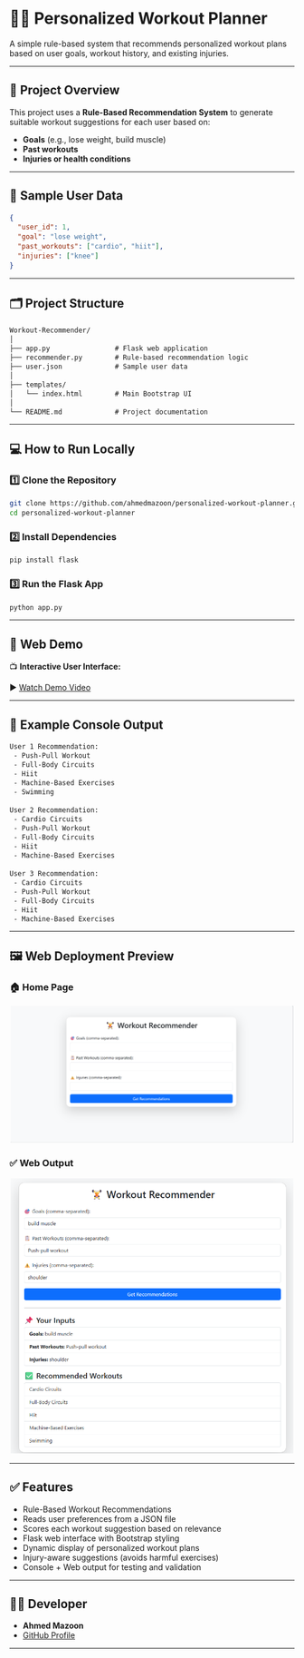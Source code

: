 
# 🏋️‍♂️ Personalized Workout Planner

A simple rule-based system that recommends personalized workout plans based on user goals, workout history, and existing injuries.

---

## 📌 Project Overview

This project uses a **Rule-Based Recommendation System** to generate suitable workout suggestions for each user based on:

-  **Goals** (e.g., lose weight, build muscle)
- **Past workouts**
-  **Injuries or health conditions**

---

## 🧠 Sample User Data

```json
{
  "user_id": 1,
  "goal": "lose weight",
  "past_workouts": ["cardio", "hiit"],
  "injuries": ["knee"]
}
```

---

## 🗂️ Project Structure

```
Workout-Recommender/
│
├── app.py                # Flask web application
├── recommender.py        # Rule-based recommendation logic
├── user.json             # Sample user data
│
├── templates/
│   └── index.html        # Main Bootstrap UI
│
└── README.md             # Project documentation
```

---

## 💻 How to Run Locally

### 1️⃣ Clone the Repository

```bash
git clone https://github.com/ahmedmazoon/personalized-workout-planner.git
cd personalized-workout-planner
```

### 2️⃣ Install Dependencies

```bash
pip install flask
```

### 3️⃣ Run the Flask App

```bash
python app.py
```

---

## 🎥 Web Demo

📺 **Interactive User Interface:**

▶️ [Watch Demo Video](https://drive.google.com/file/d/1wtC2V7snp0X5jTs77S9K8pw8l-Q4ISyh/view?usp=sharing)

---

## 🧪 Example Console Output

```text
User 1 Recommendation:
 - Push-Pull Workout
 - Full-Body Circuits
 - Hiit
 - Machine-Based Exercises
 - Swimming

User 2 Recommendation:
 - Cardio Circuits
 - Push-Pull Workout
 - Full-Body Circuits
 - Hiit
 - Machine-Based Exercises

User 3 Recommendation:
 - Cardio Circuits
 - Push-Pull Workout
 - Full-Body Circuits
 - Hiit
 - Machine-Based Exercises
```

---

## 🖼️ Web Deployment Preview

### 🏠 Home Page
<p align="center">  
  <img src="image/home.png" width="500" alt="Confusion Matrix">  
</p>

### ✅ Web Output
<p align="center">  
  <img src="image/recommendations.png" width="500" alt="Accuracy Plot">  
</p>

---
## ✅ Features

-  Rule-Based Workout Recommendations  
-  Reads user preferences from a JSON file  
-  Scores each workout suggestion based on relevance  
-  Flask web interface with Bootstrap styling  
-  Dynamic display of personalized workout plans  
-  Injury-aware suggestions (avoids harmful exercises)  
-  Console + Web output for testing and validation 
---
## 👨‍💻 Developer

- **Ahmed Mazoon**
- [GitHub Profile](https://github.com/ahmedmazoon)

---

